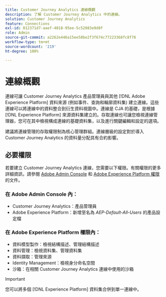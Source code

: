 ```yaml
---
title: Customer Journey Analytics 連線概觀
description: 了解 Customer Journey Analytics 中的連線。
solution: Customer Journey Analytics
feature: Connections
exl-id: 012371d7-aaef-4018-95ee-5c52083e9d8f
role: Admin
source-git-commit: a2262e446a15ee58be2f3f674c77223368fc8f76
workflow-type: tm+mt
source-wordcount: '219'
ht-degree: 100%

---
```


# 連線概觀

連線可讓 Customer Journey Analytics 產品管理員與其他 [!DNL Adobe Experience Platform] 資料來源 (例如事件、查詢和輪廓資料集) 建立連線。這些連線可以將連線中的資料整合到衍生資料視圖中。連線是 CJA 的基礎，是根據 [!DNL Experience Platform] 來源資料集建立的。存取連線也可讓您檢視連線管理器，您可在其中檢視構成連線的基礎資料集，以及進行關鍵編輯和設定的選項。

建議將連線管理的存取權限制為核心管理群組。連線層級的設定對於導入 Customer Journey Analytics 的資料量分配具有合約影響。

<!-- Outdated interface 

>[!BEGINSHADEBOX]

See ![VideoCheckedOut](/help/assets/icons/VideoCheckedOut.svg) [Configuring connections](https://video.tv.adobe.com/v/35111/?quality=12&learn=on){target=&#34;_blank&#34;} for a demo video.

>[!ENDSHADEBOX]

-->

## 必要權限

若要建立 Customer Journey Analytics 連線，您需要以下權限。有關權限的更多詳細資訊，請參閱 [Adobe Admin Console](https://helpx.adobe.com/tw/enterprise/admin-guide.html/enterprise/using/manage-permissions-and-roles.ug.html) 和 [Adobe Experience Platform 權限](https://experienceleague.adobe.com/zh-hant/docs/experience-platform/access-control/home)的文件。

### 在 Adobe Admin Console 內：

* Customer Journey Analytics：產品管理員
* Adobe Experience Platform：新增至名為 *AEP-Default-All-Users* 的產品設定檔

### 在 Adobe Experience Platform 權限內：

* 資料模型製作：檢視結構描述、管理結構描述
* 資料管理：檢視資料集、管理資料集
* 資料擷取：管理來源
* Identity Management：檢視身分命名空間
* 沙箱：在相關 Customer Journey Analytics 連線中使用的沙箱

>[!IMPORTANT]
>
>您可以將多個 [!DNL Experience Platform] 資料集合併到單一連線中。
